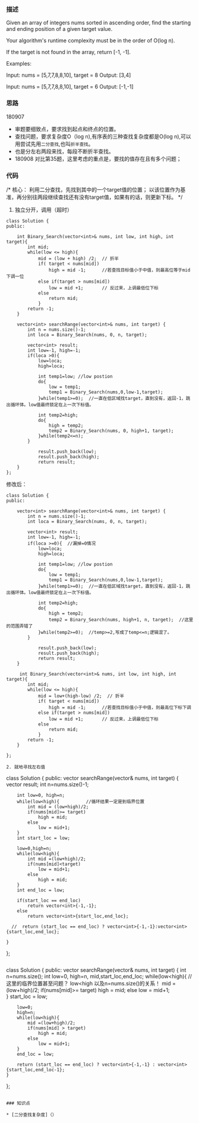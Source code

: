 ### 描述

Given an array of integers nums sorted in ascending order, find the starting and ending position of a given target value.

Your algorithm's runtime complexity must be in the order of O(log n).

If the target is not found in the array, return [-1, -1].

Examples:

Input: nums = [5,7,7,8,8,10], target = 8
Output: [3,4]

Input: nums = [5,7,7,8,8,10], target = 6
Output: [-1,-1]

### 思路

180907
* 审题要细致点，要求找到起点和终点的位置。
* 查找问题，要求复杂度O（log n),有序表的三种查找复杂度都是O(log n),可以用尝试先用`二分查找`,也叫`折半查找`。
* 也是分左右两段来找，每段不断折半查找。
* 180908 对比第35题，这里考虑的重点是，要找的值存在且有多个问题；


### 代码
/*
核心：
利用二分查找，先找到其中的一个target值的位置；
以该位置作为基准，再分别往两段继续查找还有没有target值，如果有的话，则更新下标。
*/

1. 独立分开，调用（超时）
```
class Solution {
public:
      
    int Binary_Search(vector<int>& nums, int low, int high, int target){
        int mid;
        while(low <= high){
            mid = (low + high) /2;  // 折半
            if( target < nums[mid])
                high = mid -1;      //若查找目标值小于中值，则最高位等于mid下调一位
            else if(target > nums[mid])
                low = mid +1;       // 反过来，上调最低位下标
            else
                return mid;               
            }
        return -1;
    }  
    
    vector<int> searchRange(vector<int>& nums, int target) {
        int n = nums.size()-1;
        int loca = Binary_Search(nums, 0, n, target);
        
        vector<int> result; 
        int low=-1, high=-1;
        if(loca >0){
            low=loca;
            high=loca;
            
            int temp1=low; //low postion
            do{
                low = temp1;
                temp1 = Binary_Search(nums,0,low-1,target);
            }while(temp1>=0);  //一直在低区域找target，直到没有，返回-1，跳出循环体。low值最终锁定在上一次下标值。
            
            int temp2=high;
            do{
                high = temp2;
                temp2 = Binary_Search(nums, 0, high+1, target);
            }while(temp2<=n);  
        }   
            
            result.push_back(low);
            result.push_back(high);
            return result; 
    }
};
```
修改后：
```
class Solution {
public:
         
    vector<int> searchRange(vector<int>& nums, int target) {
        int n = nums.size()-1;
        int loca = Binary_Search(nums, 0, n, target);
        
        vector<int> result; 
        int low=-1, high=-1;
        if(loca >=0){  //漏掉=0情况
            low=loca;
            high=loca;
            
            int temp1=low; //low postion
            do{
                low = temp1;
                temp1 = Binary_Search(nums,0,low-1,target);
            }while(temp1>=0);  //一直在低区域找target，直到没有，返回-1，跳出循环体。low值最终锁定在上一次下标值。
            
            int temp2=high;
            do{
                high = temp2;
                temp2 = Binary_Search(nums, high+1, n, target);  //这里的范围弄错了
            }while(temp2>=0);  //temp>=2,写成了temp<=n;逻辑混了。
        }   
            
            result.push_back(low);
            result.push_back(high);
            return result; 
    }
    
     int Binary_Search(vector<int>& nums, int low, int high, int target){
        int mid;
        while(low <= high){
            mid = low+(high-low) /2;  // 折半
            if( target < nums[mid])
                high = mid -1;      //若查找目标值小于中值，则最高位下标下调
            else if(target > nums[mid])
                low = mid +1;       // 反过来，上调最低位下标
            else
                return mid;               
            }
        return -1;
    }  
    
};

2. 就地寻找左右值
```
class Solution {
public:
    vector<int> searchRange(vector<int>& nums, int target) {
        vector<int> result;
        int n=nums.size()-1;
        
        int low=0, high=n;
        while(low<high){          //循环结果一定是到临界位置  
            int mid = (low+high)/2;
            if(nums[mid]>= target)
                high = mid;
            else
                low = mid+1;             
        }
        int start_loc = low;
        
        low=0,high=n;
        while(low<high){
            int mid =(low+high)/2;
            if(nums[mid]<target)
                low = mid+1;
            else
                high = mid;                              
        }
        int end_loc = low;
        
        if(start_loc == end_loc)
            return vector<int>{-1,-1};   
        else
            return vector<int>{start_loc,end_loc};
    
      //  return (start_loc == end_loc) ? vector<int>{-1,-1}:vector<int>{start_loc,end_loc};
        
    }
};
```
```
class Solution {
public:
    vector<int> searchRange(vector<int>& nums, int target) {
        int n=nums.size();
        int low=0, high=n, mid,start_loc,end_loc;
        while(low<high){          //这里的临界位置甚至问题？ low<high 以及n=nums.size()的关系！
            mid = (low+high)/2;
            if(nums[mid]>= target)
                high = mid;
            else
                low = mid+1;             
        }
        start_loc = low;
    
        low=0;
        high=n;
        while(low<high){
            mid =(low+high)/2;
            if(nums[mid] > target)
                high = mid;  
            else
                low = mid+1;                            
        }
        end_loc = low;

        return (start_loc == end_loc) ? vector<int>{-1,-1} : vector<int>{start_loc,end_loc-1};
    }
};
```

### 知识点

* [二分查找复杂度]（）
